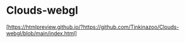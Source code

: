 # Clouds-webgl
[https://htmlpreview.github.io/?https://github.com/Tinkinazoo/Clouds-webgl/blob/main/index.html]

